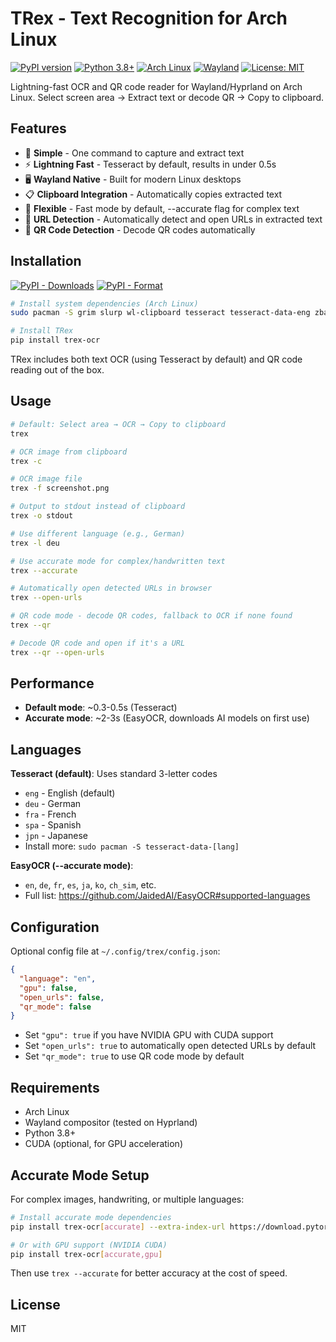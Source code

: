 # TRex - Text Recognition for Arch Linux

[![PyPI version](https://badge.fury.io/py/trex-ocr.svg)](https://badge.fury.io/py/trex-ocr)
[![Python 3.8+](https://img.shields.io/badge/python-3.8+-blue.svg)](https://www.python.org/downloads/)
[![Arch Linux](https://img.shields.io/badge/Arch%20Linux-1793D1?logo=arch-linux&logoColor=fff)](https://archlinux.org/)
[![Wayland](https://img.shields.io/badge/Wayland-Native-orange.svg)](https://wayland.freedesktop.org/)
[![License: MIT](https://img.shields.io/badge/License-MIT-yellow.svg)](https://opensource.org/licenses/MIT)

Lightning-fast OCR and QR code reader for Wayland/Hyprland on Arch Linux. Select screen area → Extract text or decode QR → Copy to clipboard.

## Features

- 🎯 **Simple** - One command to capture and extract text
- ⚡ **Lightning Fast** - Tesseract by default, results in under 0.5s
- 🖥️ **Wayland Native** - Built for modern Linux desktops
- 📋 **Clipboard Integration** - Automatically copies extracted text
- 🎨 **Flexible** - Fast mode by default, --accurate flag for complex text
- 🔗 **URL Detection** - Automatically detect and open URLs in extracted text
- 📱 **QR Code Detection** - Decode QR codes automatically

## Installation

[![PyPI - Downloads](https://img.shields.io/pypi/dm/trex-ocr)](https://pypi.org/project/trex-ocr/)
[![PyPI - Format](https://img.shields.io/pypi/format/trex-ocr)](https://pypi.org/project/trex-ocr/)

```bash
# Install system dependencies (Arch Linux)
sudo pacman -S grim slurp wl-clipboard tesseract tesseract-data-eng zbar

# Install TRex
pip install trex-ocr
```

TRex includes both text OCR (using Tesseract by default) and QR code reading out of the box.

## Usage

```bash
# Default: Select area → OCR → Copy to clipboard
trex

# OCR image from clipboard
trex -c

# OCR image file
trex -f screenshot.png

# Output to stdout instead of clipboard
trex -o stdout

# Use different language (e.g., German)
trex -l deu

# Use accurate mode for complex/handwritten text
trex --accurate

# Automatically open detected URLs in browser
trex --open-urls

# QR code mode - decode QR codes, fallback to OCR if none found
trex --qr

# Decode QR code and open if it's a URL
trex --qr --open-urls
```

## Performance

- **Default mode**: ~0.3-0.5s (Tesseract)
- **Accurate mode**: ~2-3s (EasyOCR, downloads AI models on first use)

## Languages

**Tesseract (default)**: Uses standard 3-letter codes
- `eng` - English (default)
- `deu` - German
- `fra` - French
- `spa` - Spanish
- `jpn` - Japanese
- Install more: `sudo pacman -S tesseract-data-[lang]`

**EasyOCR (--accurate mode)**:
- `en`, `de`, `fr`, `es`, `ja`, `ko`, `ch_sim`, etc.
- Full list: https://github.com/JaidedAI/EasyOCR#supported-languages

## Configuration

Optional config file at `~/.config/trex/config.json`:

```json
{
  "language": "en",
  "gpu": false,
  "open_urls": false,
  "qr_mode": false
}
```

- Set `"gpu": true` if you have NVIDIA GPU with CUDA support
- Set `"open_urls": true` to automatically open detected URLs by default
- Set `"qr_mode": true` to use QR code mode by default

## Requirements

- Arch Linux
- Wayland compositor (tested on Hyprland)
- Python 3.8+
- CUDA (optional, for GPU acceleration)

## Accurate Mode Setup

For complex images, handwriting, or multiple languages:

```bash
# Install accurate mode dependencies
pip install trex-ocr[accurate] --extra-index-url https://download.pytorch.org/whl/cpu

# Or with GPU support (NVIDIA CUDA)
pip install trex-ocr[accurate,gpu]
```

Then use `trex --accurate` for better accuracy at the cost of speed.


## License

MIT
